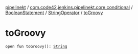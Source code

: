 [pipelinekt](../../../index.md) / [com.code42.jenkins.pipelinekt.core.conditional](../../index.md) / [BooleanStatement](../index.md) / [StringOperator](index.md) / [toGroovy](./to-groovy.md)

# toGroovy

`open fun toGroovy(): `[`String`](https://kotlinlang.org/api/latest/jvm/stdlib/kotlin/-string/index.html)